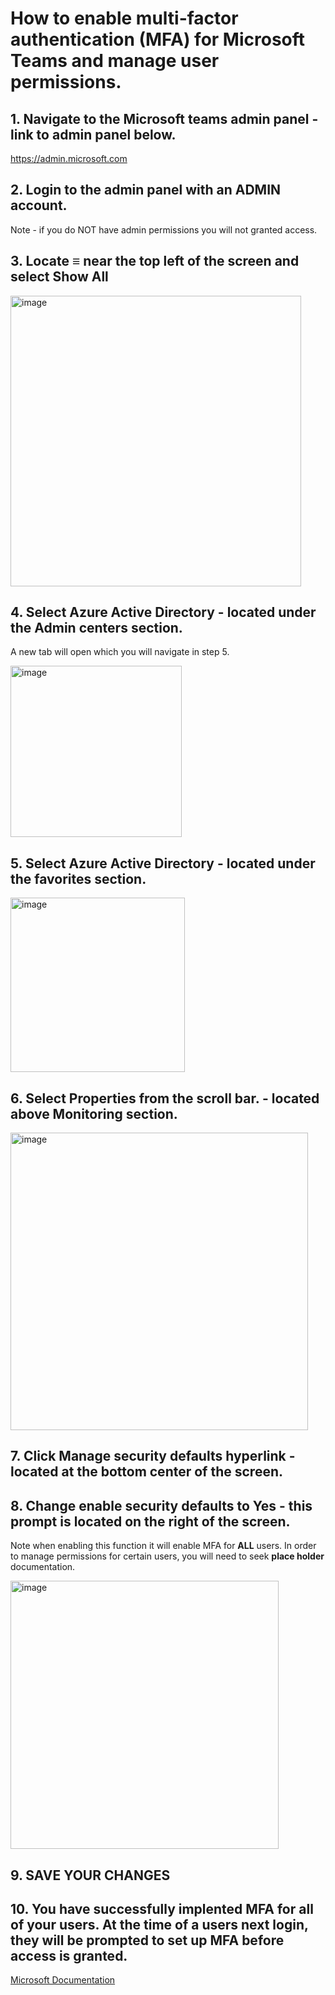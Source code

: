 # How to enable multi-factor authentication (MFA) for Microsoft Teams and manage user permissions.


## 1. Navigate to the Microsoft teams admin panel - link to admin panel below.
https://admin.microsoft.com

## 2. Login to the admin panel with an ADMIN account.
Note - if you do NOT have admin permissions you will not granted access.

## 3. Locate ≡ near the top left of the screen and select Show All

<img width="465" alt="image" src="https://user-images.githubusercontent.com/44510115/191438854-91fe9bb3-6b4f-42d6-8a82-a1960f851d9a.png">

## 4. Select Azure Active Directory - located under the __Admin centers__ section.
A new tab will open which you will navigate in step 5.

<img width="274" alt="image" src="https://user-images.githubusercontent.com/44510115/191440450-deb55830-ee91-4d00-8066-35d10aeb7c9a.png">

## 5. Select Azure Active Directory - located under the favorites section.

<img width="279" alt="image" src="https://user-images.githubusercontent.com/44510115/191441348-bfa19c81-a836-4273-a1bc-b0d836fabd72.png">

## 6. Select Properties from the scroll bar. - located above Monitoring section.

<img width="476" alt="image" src="https://user-images.githubusercontent.com/44510115/191442533-82b876b0-63cf-4704-a152-c6c8c43caa04.png">

## 7. Click Manage security defaults hyperlink - located at the bottom center of the screen. 

## 8. Change enable security defaults to Yes - this prompt is located on the right of the screen.
Note when enabling this function it will enable MFA for __ALL__ users. In order to manage permissions for certain users, you will need to seek __place holder__ documentation. 

<img width="429" alt="image" src="https://user-images.githubusercontent.com/44510115/191443619-671c1e7a-589f-4114-bdcb-830ced53abdd.png">

## 9. SAVE YOUR CHANGES

## 10. You have successfully implented MFA for all of your users. At the time of a users next login, they will be prompted to set up MFA before access is granted.

<a href="https://learn.microsoft.com/en-us/microsoft-365/admin/security-and-compliance/set-up-multi-factor-authentication?view=o365-worldwide">Microsoft Documentation</a> 
